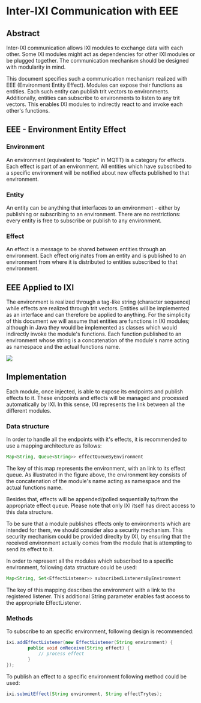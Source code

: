 # Inter-IXI Communication with EEE

## Abstract

Inter-IXI communication allows IXI modules to exchange data with each other. Some IXI modules might act as dependencies for other IXI modules or be plugged together. The communication mechanism should be designed with modularity in mind.

This document specifies such a communication mechanism realized with EEE (Environment Entity Effect). Modules can expose their functions as entities. Each such entity can publish trit vectors to environments. Additionally, entities can subscribe to environments to listen to any trit vectors. This enables IXI modules to indirectly react to and invoke each other's functions.

## EEE - Environment Entity Effect

### Environment

An environment (equivalent to "topic" in MQTT) is a category for effects. Each effect is part of an environment. All entities which have subscribed to a specific environment will be notified about new effects published to that environment.

### Entity

An entity can be anything that interfaces to an environment - either by publishing or subscribing to an environment. There are no restrictions: every entity is free to subscribe or publish to any environment.

### Effect

An effect is a message to be shared between entities through an environment. Each effect originates from an entity and is published to an environment from where it is distributed to entities subscribed to that environment.

## EEE Applied to IXI

The environment is realized through a tag-like string (character sequence) while effects are realized through trit vectors. Entities will be implemented as an interface and can therefore be applied to anything. For the simplicity of this document we will assume that entities are functions in IXI modules; although in Java they would be implemented as classes which would indirectly invoke the module's functions. Each function published to an environment whose string is a concatenation of the module's name acting as namespace and the actual functions name.

<img src="https://svgur.com/i/Ba8.svg" />

## Implementation

Each module, once injected, is able to expose its endpoints and publish effects to it. These endpoints and effects will be managed and processed automatically by IXI. In this sense, IXI represents the link between all the different modules. 

### Data structure

In order to handle all the endpoints with it's effects, it is recommended to use a mapping architecture as follows:

```java
Map<String, Queue<String>> effectQueueByEnvironment
```
  
The key of this map represents the environment, with an link to its effect queue. As illustrated in the figure above, the environment key consists of the concatenation of the module's name acting as namespace and the actual functions name.

Besides that, effects will be appended/polled sequentially to/from the appropriate effect queue. Please note that only IXI itself has direct access to this data structure.

To be sure that a module publishes effects only to environments which are intended for them, we should consider also a security mechanism. This security mechanism could be provided direclty by IXI, by ensuring that the received environment actually comes from the module that is attempting to send its effect to it.

In order to represent all the modules which subscribed to a specific environment, following data structure could be used:

```java
Map<String, Set<EffectListener>> subscribedListenersByEnvironment
```

The key of this mapping describes the environment with a link to the registered listener. This additional String parameter enables fast access to the appropriate EffectListener.

### Methods

To subscribe to an specific environment, following design is recommended:

```java
ixi.addEffectListener(new EffectListener(String environment) {
        public void onReceive(String effect) {
        	// process effect
        }
});
```

To publish an effect to a specific environment following method could be used:

```java
ixi.submitEffect(String environment, String effectTrytes);
```

